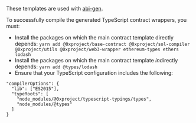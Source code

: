 These templates are used with [abi-gen](https://github.com/0xProject/0x-monorepo/tree/development/packages/abi-gen).

To successfully compile the generated TypeScript contract wrappers, you must:
* Install the packages on which the main contract template directly depends: `yarn add @0xproject/base-contract @0xproject/sol-compiler @0xproject/utils @0xproject/web3-wrapper ethereum-types ethers lodash`
* Install the packages on which the main contract template *in*directly depends: `yarn add @types/lodash`
* Ensure that your TypeScript configuration includes the following:
```
"compilerOptions": {
  "lib": ["ES2015"],
  "typeRoots": [
    "node_modules/@0xproject/typescript-typings/types",
    "node_modules/@types"
  ]
}
```
